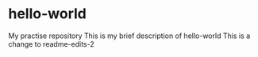 # hello-world
My practise repository
This is my brief description of hello-world
This is a change to readme-edits-2

